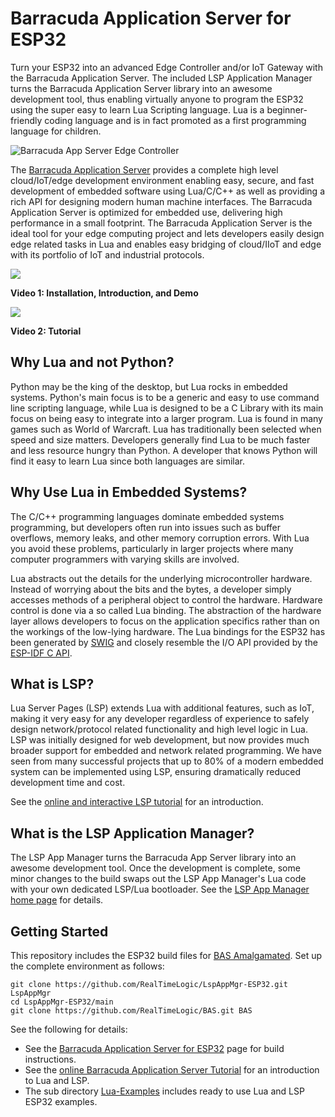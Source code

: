 # Barracuda Application Server for ESP32

Turn your ESP32 into an advanced Edge Controller and/or IoT Gateway
with the Barracuda Application Server. The included LSP Application
Manager turns the Barracuda Application Server library into an awesome
development tool, thus enabling virtually anyone to program the ESP32
using the super easy to learn Lua Scripting language. Lua is a
beginner-friendly coding language and is in fact promoted as a first
programming language for children.

![Barracuda App Server Edge Controller](https://realtimelogic.com/images/Edge-Controller.png)

The
[Barracuda Application Server](https://realtimelogic.com/products/barracuda-application-server/)
provides a complete high level cloud/IoT/edge development environment
enabling easy, secure, and fast development of embedded software using
Lua/C/C++ as well as providing a rich API for designing modern human
machine interfaces. The Barracuda Application Server is optimized for
embedded use, delivering high performance in a small footprint. The
Barracuda Application Server is the ideal tool for your edge computing
project and lets developers easily design edge related tasks in Lua
and enables easy bridging of cloud/IIoT and edge with its portfolio of
IoT and industrial protocols.

[![](http://img.youtube.com/vi/S_C9794aPro/0.jpg)](http://www.youtube.com/watch?v=S_C9794aPro "Introduction")

**Video 1: Installation, Introduction, and Demo**

[![](http://img.youtube.com/vi/XkVQYJ-z7JA/0.jpg)](http://www.youtube.com/watch?v=XkVQYJ-z7JA "Tutorial")

**Video 2: Tutorial**

## Why Lua and not Python?

Python may be the king of the desktop, but Lua rocks in embedded
systems. Python's main focus is to be a generic and easy to use
command line scripting language, while Lua is designed to be a C
Library with its main focus on being easy to integrate into a larger
program. Lua is found in many games such as World of Warcraft. Lua has
traditionally been selected when speed and size matters. Developers
generally find Lua to be much faster and less resource hungry than
Python. A developer that knows Python will find it easy to learn Lua
since both languages are similar.

## Why Use Lua in Embedded Systems?

The C/C++ programming languages dominate embedded systems programming,
but developers often run into issues such as buffer overflows, memory
leaks, and other memory corruption errors. With Lua you avoid these
problems, particularly in larger projects where many computer
programmers with varying skills are involved.

Lua abstracts out the details for the underlying microcontroller
hardware. Instead of worrying about the bits and the bytes, a
developer simply accesses methods of a peripheral object to control
the hardware. Hardware control is done via a so called Lua
binding. The abstraction of the hardware layer allows developers to
focus on the application specifics rather than on the workings of the
low-lying hardware. The Lua bindings for the ESP32 has been generated
by [SWIG](http://www.swig.org/Doc4.0/Lua.html#Lua) and closely
resemble the I/O API provided by the
[ESP-IDF C API](https://docs.espressif.com/projects/esp-idf/en/latest/api-reference/index.html).

## What is LSP?

Lua Server Pages (LSP) extends Lua with additional features, such as
IoT, making it very easy for any developer regardless of experience to
safely design network/protocol related functionality and high level
logic in Lua. LSP was initially designed for web development, but now
provides much broader support for embedded and network related
programming. We have seen from many successful projects that up to 80%
of a modern embedded system can be implemented using LSP, ensuring
dramatically reduced development time and cost.

See the [online and interactive LSP tutorial](https://tutorial.realtimelogic.com/) for an introduction.

## What is the LSP Application Manager?

The LSP App Manager turns the Barracuda App Server library into an
awesome development tool. Once the development is complete, some minor
changes to the build swaps out the LSP App Manager's Lua code with
your own dedicated LSP/Lua bootloader. See the
[LSP App Manager home page](https://realtimelogic.com/ba/doc/?url=lspappmgr/readme.html)
for details.

## Getting Started

This repository includes the ESP32 build files for
[BAS Amalgamated](https://github.com/RealTimeLogic/BAS). Set up the
complete environment as follows:

```
git clone https://github.com/RealTimeLogic/LspAppMgr-ESP32.git LspAppMgr
cd LspAppMgr-ESP32/main
git clone https://github.com/RealTimeLogic/BAS.git BAS
```

See the following for details:

* See the [Barracuda Application Server for ESP32](https://realtimelogic.com/downloads/bas/ESP32/) page for build instructions.
* See the [online Barracuda Application Server Tutorial](https://tutorial.realtimelogic.com/) for an introduction to Lua and LSP.
* The sub directory [Lua-Examples](Lua-Examples/README.md) includes ready to use Lua and LSP ESP32 examples.


